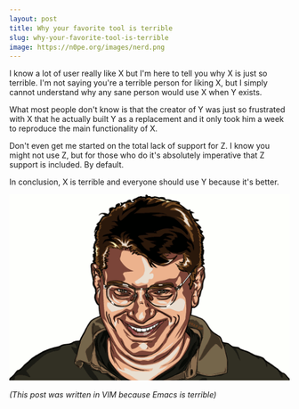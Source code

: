 ```yaml
---
layout: post
title: Why your favorite tool is terrible
slug: why-your-favorite-tool-is-terrible
image: https://n0pe.org/images/nerd.png
---
```

I know a lot of user really like X but I'm here to tell you why X is just so terrible. I'm not saying you're a terrible person for liking X, but I simply cannot understand why any sane person would use X when Y exists.

What most people don't know is that the creator of Y was just so frustrated with X that he actually built Y as a replacement and it only took him a week to reproduce the main functionality of X.

Don't even get me started on the total lack of support for Z. I know you might not use Z, but for those who do it's absolutely imperative that Z support is included. By default.

In conclusion, X is terrible and everyone should use Y because it's better.

![Typical Emacs user](/images/nerd.png)

_(This post was written in VIM because Emacs is terrible)_
